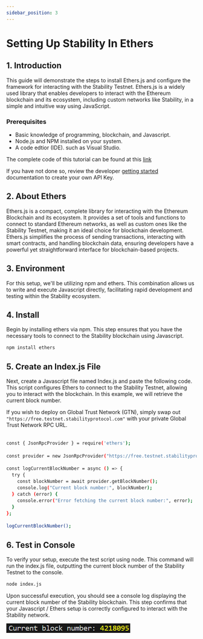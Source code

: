```yaml
---
sidebar_position: 3
---
```


# Setting Up Stability In Ethers

## 1. Introduction

This guide will demonstrate the steps to install Ethers.js and configure the framework for interacting with the Stability Testnet. Ethers.js is a widely used library that enables developers to interact with the Ethereum blockchain and its ecosystem, including custom networks like Stability, in a simple and intuitive way using JavaScript.

### Prerequisites

- Basic knowledge of programming, blockchain, and Javascript.
- Node.js and NPM installed on your system.
- A code edtior (IDE). such as Visual Studio.

The complete code of this tutorial can be found at this [link](https://github.com/stabilityprotocol/tutorials/tree/main/setup-ethers-environment)

If you have not done so, review the developer [getting started](../../getting_started.md) documentation to create your own API Key. 

## 2. About Ethers

Ethers.js is a compact, complete library for interacting with the Ethereum Blockchain and its ecosystem. It provides a set of tools and functions to connect to standard Ethereum networks, as well as custom ones like the Stability Testnet, making it an ideal choice for blockchain development. Ethers.js simplifies the process of sending transactions, interacting with smart contracts, and handling blockchain data, ensuring developers have a powerful yet straightforward interface for blockchain-based projects.

## 3. Environment

For this setup, we'll be utilizing npm and ethers. This combination allows us to write and execute Javascript directly, facilitating rapid development and testing within the Stability ecosystem.

## 4. Install

Begin by installing ethers via npm. This step ensures that you have the necessary tools to connect to the Stability blockchain using Javascript.

```bash
npm install ethers
```

## 5. Create an Index.js File

Next, create a Javascript file named Index.js and paste the following code. This script configures Ethers to connect to the Stability Testnet, allowing you to interact with the blockchain. In this example, we will retrieve the current block number.

If you wish to deploy on Global Trust Network (GTN), simply swap out `"https://free.testnet.stabilityprotocol.com"` with your private Global Trust Network RPC URL. 

```bash

const { JsonRpcProvider } = require('ethers');

const provider = new JsonRpcProvider("https://free.testnet.stabilityprotocol.com");

const logCurrentBlockNumber = async () => {
  try {
    const blockNumber = await provider.getBlockNumber();
    console.log("Current block number:", blockNumber);
  } catch (error) {
    console.error("Error fetching the current block number:", error);
  }
};

logCurrentBlockNumber();
```

## 6. Test in Console

To verify your setup, execute the test script using node. This command will run the index.js file, outputting the current block number of the Stability Testnet to the console.

```bash
node index.js
```

Upon successful execution, you should see a console log displaying the current block number of the Stability blockchain. This step confirms that your Javascript / Ethers setup is correctly configured to interact with the Stability network.

![Console Return of Block Number](../../../../static/img/blocknumberethers.png)

